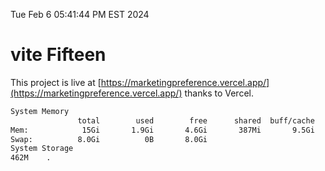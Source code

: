 Tue Feb  6 05:41:44 PM EST 2024

# vite Fifteen


This project is live at [https://marketingpreference.vercel.app/](https://marketingpreference.vercel.app/) thanks to Vercel.

```bash
System Memory
               total        used        free      shared  buff/cache   available
Mem:            15Gi       1.9Gi       4.6Gi       387Mi       9.5Gi        13Gi
Swap:          8.0Gi          0B       8.0Gi
System Storage
462M	.
```
```bash

